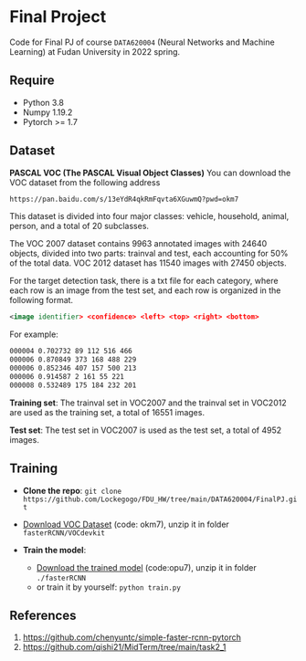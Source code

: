 # Final Project

Code for Final PJ  of course `DATA620004` (Neural Networks and Machine Learning) at Fudan University in 2022 spring. 

## Require

* Python 3.8
* Numpy 1.19.2
* Pytorch >= 1.7

## Dataset

**PASCAL VOC (The PASCAL Visual Object Classes)**
You can download the VOC dataset from the following address

```xml
https://pan.baidu.com/s/13eYdR4qkRmFqvta6XGuwmQ?pwd=okm7 
```

This dataset is divided into four major classes: vehicle, household, animal, person, and a total of 20 subclasses.

The VOC 2007 dataset contains 9963 annotated images with 24640 objects, divided into two parts: trainval and test, each accounting for 50% of the total data. VOC 2012 dataset has 11540 images with 27450 objects.

For the target detection task, there is a txt file for each category, where each row is an image from the test set, and each row is organized in the following format.

```xml
<image identifier> <confidence> <left> <top> <right> <bottom>
```

For example:

```xml
000004 0.702732 89 112 516 466
000006 0.870849 373 168 488 229
000006 0.852346 407 157 500 213
000006 0.914587 2 161 55 221
000008 0.532489 175 184 232 201
```

**Training set**: The trainval set in VOC2007 and the trainval set in VOC2012 are used as the training set, a total of 16551 images.

**Test set**: The test set in VOC2007 is used as the test set, a total of 4952 images.



## Training 

- **Clone the repo**: `git clone https://github.com/Lockegogo/FDU_HW/tree/main/DATA620004/FinalPJ.git`

- [Download VOC Dataset](https://pan.baidu.com/s/13eYdR4qkRmFqvta6XGuwmQ?pwd=okm7 ) (code: okm7), unzip it  in  folder `fasterRCNN/VOCdevkit`

- **Train the model**: 
  
  - [Download the trained model](https://pan.baidu.com/s/12IeS_CPEgYAOZIz2dt633g?pwd=opu7) (code:opu7), unzip it in folder `./fasterRCNN`
  - or train it by yourself: `python train.py  `
  
  

## References

1. https://github.com/chenyuntc/simple-faster-rcnn-pytorch
1. https://github.com/qishi21/MidTerm/tree/main/task2_1





